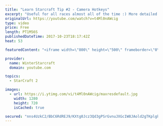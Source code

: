 ```yaml
---
title: "Learn Starcraft Tip #2 - Camera Hotkeys"
excerpt: "Useful for all races almost all of the time :) More detailed guides/tutorials under the learn to play starcraft playlist."
originalUrl: https://youtube.com/watch?v=t4Ml0nAWcig
type: video
price: Free
length: PT1M56S
publishedDateTime: 2017-10-23T18:17:42Z
heat: 53

featuredContent: "<iframe width=\"800\" height=\"500\" frameborder=\"0\" src=\"https://www.youtube.com/embed/t4Ml0nAWcig\" allow=\"accelerometer; autoplay; encrypted-media; gyroscope; picture-in-picture\" allowfullscreen></iframe>"

provider:
  name: WinterStarcraft
  domain: youtube.com

topics:
  - StarCraft 2

images:
  - url: https://i.ytimg.com/vi/t4Ml0nAWcig/maxresdefault.jpg
    width: 1280
    height: 720
    isCached: true

secured: "nns4UzkC2/BbC6RdREJ9/KXtg0Jcz3Qd3gPSrGvnuJXGcIW8JAold2gTKplgkZqI2itD4ecg5GPVl1gu8I0chdRhw/p/lU2fJKDdnLU1R8nd/IBNT0yVwdxOtImJFydlDNakUPMTa2hzBk0PYUyBCxwnB9f95OpgZagwDvmuGENc4byOKpVx+n+FCVhPRR9lAT1RGlr47ip1N1RfbQjcM5n2eIOdGkdsRhxflJ2+hVvSxXSAVwMzEzBhKCb0On37ykI0XR/Mto8Mrwk+4DNmdiKCo//YUfM1G7xbml9yVWKEqJVF4FbTuqzfo6GXg0LZlhof8neYKOOkHUqS1oInNSnAgJIQZplml4s8Oj3j9Ci4gUzL9nr60pnINkQiRAgXe76Titb46RSICPaZbRReRxaE/EcIM6L/msRjFRasPjw=;Iv4eE2LE/x59K04xCu6UyQ=="
---
```


